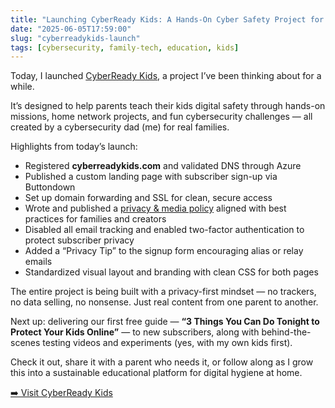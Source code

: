 ```yaml
---
title: "Launching CyberReady Kids: A Hands-On Cyber Safety Project for Families"
date: "2025-06-05T17:59:00"
slug: "cyberreadykids-launch"
tags: [cybersecurity, family-tech, education, kids]
---
```


<p>Today, I launched <a href="https://www.cyberreadykids.com" target="_blank">CyberReady Kids</a>, a project I’ve been thinking about for a while.</p>

<p>It’s designed to help parents teach their kids digital safety through hands-on missions, home network projects, and fun cybersecurity challenges — all created by a cybersecurity dad (me) for real families.</p>

<p>Highlights from today’s launch:</p>
<ul>
  <li>Registered <strong>cyberreadykids.com</strong> and validated DNS through Azure</li>
  <li>Published a custom landing page with subscriber sign-up via Buttondown</li>
  <li>Set up domain forwarding and SSL for clean, secure access</li>
  <li>Wrote and published a <a href="https://www.cyberreadykids.com/privacy.html" target="_blank">privacy & media policy</a> aligned with best practices for families and creators</li>
  <li>Disabled all email tracking and enabled two-factor authentication to protect subscriber privacy</li>
  <li>Added a “Privacy Tip” to the signup form encouraging alias or relay emails</li>
  <li>Standardized visual layout and branding with clean CSS for both pages</li>
</ul>

<p>The entire project is being built with a privacy-first mindset — no trackers, no data selling, no nonsense. Just real content from one parent to another.</p>

<p>Next up: delivering our first free guide — <strong>“3 Things You Can Do Tonight to Protect Your Kids Online”</strong> — to new subscribers, along with behind-the-scenes testing videos and experiments (yes, with my own kids first).</p>

<p>Check it out, share it with a parent who needs it, or follow along as I grow this into a sustainable educational platform for digital hygiene at home.</p>

<p><a href="https://www.cyberreadykids.com" target="_blank">➡️ Visit CyberReady Kids</a></p>
